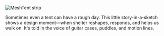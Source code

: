 ![MeshTent strip](https://github.co/MeshTent/MeshTent/edit/main/mesh-tent-cartoon.jpg)

Sometimes even a tent can have a rough day. This little story-in-a-sketch shows a design moment—when shelter reshapes, responds, and helps us walk on. It's told in the voice of guitar cases, puddles, and motion lines.
